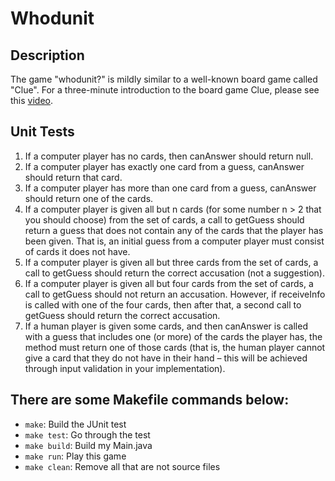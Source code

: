 # Whodunit

## Description
The game "whodunit?" is mildly similar to a well-known board game called "Clue". For a 
three-minute introduction to the board game Clue, please see this [video](https://www.youtube.com/watch?v=sg_57S4l5Ng).

## Unit Tests  
1. If a computer player has no cards, then canAnswer should return null.
2. If a computer player has exactly one card from a guess, canAnswer should return that
   card.
3. If a computer player has more than one card from a guess, canAnswer should return
   one of the cards.
4. If a computer player is given all but n cards (for some number n > 2 that you should
   choose) from the set of cards, a call to getGuess should return a guess that does not
   contain any of the cards that the player has been given. That is, an initial guess from a
   computer player must consist of cards it does not have.
5. If a computer player is given all but three cards from the set of cards, a call to
   getGuess should return the correct accusation (not a suggestion).
6. If a computer player is given all but four cards from the set of cards, a call to getGuess
   should not return an accusation. However, if receiveInfo is called with one of the four
   cards, then after that, a second call to getGuess should return the correct accusation.
7. If a human player is given some cards, and then canAnswer is called with a guess that
   includes one (or more) of the cards the player has, the method must return one of
   those cards (that is, the human player cannot give a card that they do not have in their
   hand – this will be achieved through input validation in your implementation).

## There are some Makefile commands below:  
+ `make`: Build the JUnit test
+ `make test`: Go through the test
+ `make build`: Build my Main.java
+ `make run`: Play this game
+ `make clean`: Remove all that are not source files
